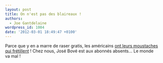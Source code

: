 ```yaml
---
layout: post
title: On n'est pas des blaireaux !
authors:
  - Joe Gantdelaine
wordpress_id: 1004
date: '2012-03-01 18:49:47 +0100'
---
```

Parce que y en a marre de raser gratis, les américains [ont leurs moustaches qui frétillent](http://bigbrowser.blog.lemonde.fr/2012/03/01/rases-de-frais-les-moustachus-americains-exigent-des-reductions-dimpot/#xtor=RSS-32280322) ! Chez nous, José Bové est aux abonnés absents… Le monde va mal !
